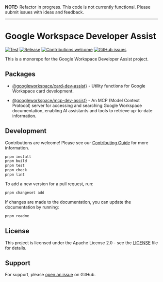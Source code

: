 **NOTE:** Refactor in progress. This code is not currently functional. Please submit issues with ideas and feedback.

---

# Google Workspace Developer Assist

[![Test](https://github.com/googleworkspace/dev-assist/actions/workflows/test.yml/badge.svg)](https://github.com/googleworkspace/dev-assist/actions/workflows/test.yml)
[![Release](https://github.com/googleworkspace/dev-assist/actions/workflows/release.yml/badge.svg)](https://github.com/googleworkspace/dev-assist/actions/workflows/release.yml)
[![Contributions welcome](https://img.shields.io/badge/contributions-welcome-brightgreen.svg?style=flat-square)](CONTRIBUTING.md)
[![GitHub issues](https://img.shields.io/github/issues/googleworkspace/mcp-dev-assist?style=flat-square)](https://github.com/googleworkspace/mcp-dev-assist/issues)

This is a monorepo for the Google Workspace Developer Assist project.

## Packages

<!-- packages -->

- [@googleworkspace/card-dev-assist}](./packages/card-dev-assist) - Utility functions for Google Workspace card development.

- [@googleworkspace/mcp-dev-assist}](./packages/mcp-dev-assist) - An MCP (Model Context Protocol) server for accessing and searching Google Workspace documentation, enabling AI assistants and tools to retrieve up-to-date information.

<!-- /packages -->

## Development

Contributions are welcome! Please see our [Contributing Guide](CONTRIBUTING.md) for more information.

```bash
pnpm install
pnpm build
pnpm test
pnpm check
pnpm lint
```

To add a new version for a pull request, run:

```bash
pnpm changeset add
```

If changes are made to the documentation, you can update the documentation by running:

```bash
pnpm readme
```

## License

This project is licensed under the Apache License 2.0 - see the [LICENSE](LICENSE) file for details.

## Support

For support, please [open an issue](https://github.com/googleworkspace/mcp-dev-assist/issues) on GitHub.
